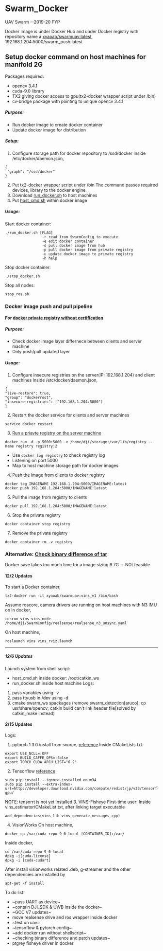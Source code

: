 # Swarm_Docker
UAV Swarm --2019-20 FYP

Docker image is under Docker Hub  and under Docker registry with repository name a [xyaoab/swarmuav:latest](https://hub.docker.com/repository/registry-1.docker.io/xyaoab/swarmuav/tags?page=1), 192.168.1.204:5000/swarm_push:latest

## Setup docker command on host machines for manifold 2G
Packages required:
- opencv 3.4.1
- cuda-9.0 library
- TX2 giving docker access to gpu(tx2-docker wrapper script under /bin)
- cv-bridge package with pointing to unique opencv 3.4.1
##### Purpose: 
- Run docker image to create docker container 
- Update docker image for distribution 
##### Setup:
1. Configure storage path for docker repository to /ssd/docker
Inside /etc/docker/daemon.json,
```
{
 "graph": "/ssd/docker"
}
```
2. Put [tx2-docker wrapper script](https://github.com/xyaoab/Swarm_Docker/blob/master/tx2-docker) under /bin 
The command passes required devices, library to the docker engine. 
3. Download [run_docker.sh](https://github.com/xyaoab/Swarm_Docker/blob/master/run_docker.sh) to host machines
4. Put [host_cmd.sh](https://github.com/xyaoab/Swarm_Docker/blob/master/host_cmd.sh) within docker image 

##### Usage:
Start docker container:
``` 
./run_docker.sh [FLAG] 
            	 -r read from SwarmConfig to execute 
            	 -e edit docker container 
            	 -d pull docker image from hub 
            	 -p pull docker image from private registry 
            	 -u update docker image to private registry 
            	 -h help

```
Stop docker container:
```
./stop_docker.sh
```
Stop all nodes:
```
stop_ros.sh
```

### Docker image push and pull pipeline 
#### For [docker private registry without certification](https://docs.docker.com/registry/insecure/)
##### Purpose: 
- Check docker image layer differnece between clients and server machine
- Only push/pull updated layer 
##### Usage:
1. Configure insecure registries on the server(IP: 192.168.1.204) and client machines 
  Inside /etc/docker/daemon.json, 
  ```
  {
  "live-restore": true,
  "group": "dockerroot",
  "insecure-registries": ["192.168.1.204:5000"]
  }
  ```
2. Restart the docker service for clients and server machines 
```
service docker restart
```
3. [Run a priavte registry on the server machine](https://ithelp.ithome.com.tw/articles/10191213)
```
docker run -d -p 5000:5000 -v /home/dji/storage:/var/lib/registry --name registry registry:2
```
- Use ```docker log registry``` to check registry log 
- Listening on port 5000
- Map to host machine storage path for docker images
4. Push the image from clients to docker registry
```
docker tag IMAGENAME 192.168.1.204:5000/IMAGENAME:latest
docker push 192.168.1.204:5000/IMAGENAME:latest
```
5. Pull the image from registry to clients
```
docker pull 192.168.1.204:5000/IMAGENAME:latest
```
6. Stop the private registry
```
docker container stop registry
```
7. Remove the private registry 
```
docker container rm -v registry
```
### Alternative: [Check binary difference of tar](https://github.com/dvddarias/docker-sync)
Docker save takes too much time for a image sizing 9.7G -- NOt feasible


#### 12/2 Updates
To start a Docker container,
```
tx2-docker run -it xyaoab/swarmuav:vins_v1 /bin/bash
```
Assume roscore, camera drivers are running on host machines with N3 IMU on 
In docker,
```
rosrun vins vins_node /home/dji/SwarmConfig/realsense/realsense_n3_unsync.yaml 
```
On host machine, 
```
roslaunch vins vins_rviz.launch
```
---
##### 12/6 Updates
Launch system from shell script:

- host_cmd.sh inside docker: /root/catkin_ws
- run_docker.sh inside host machine
Logs: 
1. pass variables using -v 
2. pass ttyusb in /dev using -d
3. cmake swarm_ws spackages  (remove swarm_detection[aruco]; cp usr/share/opencv; catkin build can't link header file[solved by catkin_make instead)

#### 2/15 Updates 
Logs:
1. pytorch 1.3.0 install from source, [reference](https://devtalk.nvidia.com/default/topic/1042821/jetson-tx2/pytorch-install-broken)
Inside CMakeLists.txt
```
export USE_NCLL=:OFF
export BUILD_CAFFE_OPS=:false
export TORCH_CUDA_ARCH_LIST="6.2"

```
2. Tensorflow [reference](https://devtalk.nvidia.com/default/topic/1038957/jetson-tx2/tensorflow-for-jetson-tx2-/)
```
sudo pip install --ignore-installed enum34
sudo pip install --extra-index-url=http://developer.download.nvidia.com/compute/redist/jp/v33/tensorflow-gpu/
```
NOTE: tensorrt is not yet installed
3. VINS-Fisheye
First-time user:
Inside vins_estimator/CMakeList.txt, after linking target executable
```
add_dependencies(vins_lib vins_generate_messages_cpp)
```
4. VisionWorks 
On host machine,
```
docker cp /var/cuda-repo-9-0-local [CONTAINER_ID]:/var/
```
Inside docker,
```
cd /var/cuda-repo-9-0-local
dpkg -i[cuda-license] 
dpkg -i [cuda-cudart] 
```
After install visionworks related .deb, g-streamer and the other dependencies are installed by 
```
apt-get -f install
```

To do list: 
- ~pass UART as device~
- ~contain DJI_SDK & UWB inside the docker~
- ~GCC V7 updates~
- move realsense drive and ros wrapper inside docker 
- ~test on uav~
- ~tensoflow & pytorch config~
- ~add docker run without shellscript~
- ~checking binary difference and patch updates~
- ptgrey fisheye driver in docker
